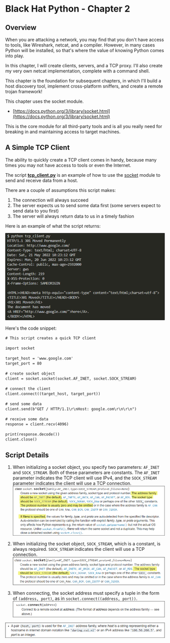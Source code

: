 # Black Hat Python - Chapter 2

## Overview
When you are attacking a network, you may find that you don't have access to tools, like Wireshark, netcat, and a compiler.  However, in many cases Python will be installed, so that's where the value of knowing Python comes into play.

In this chapter, I will create clients, servers, and a TCP proxy.  I'll also create my very own netcat implementation, complete with a command shell.

This chapter is the foundation for subsequent chapters, in which I'll build a host discovery tool, implement cross-platform sniffers, and create a remote trojan framework!

This chapter uses the socket module.
- [https://docs.python.org/3/library/socket.html](https://docs.python.org/3/library/socket.html)

This is the core module for all third-party tools and is all you really need for breaking in and maintaining access to target machines.

## A Simple TCP Client
<!--
<details>
  <summary>Basic script to set up a TCP client for testing web services</summary>
-->

The ability to quickly create a TCP client comes in handy, because many times you may not have access to tools or even the Internet.

The script [**tcp_client.py**](tcp_client.py) is an example of how to use the [socket](https://docs.python.org/3/library/socket.html) module to send and receive data from a host.

There are a couple of assumptions this script makes:
1. The connection will always succeed
2. The server expects us to send some data first (some servers expect to send data to you first)
3. The server will always return data to us in a timely fashion

Here is an example of what the script returns:

![](img/tcp_clientresults.png)

Here's the code snippet:

```
# This script creates a quick TCP client

import socket

target_host = 'www.google.com'
target_port = 80

# create socket object
client = socket.socket(socket.AF_INET, socket.SOCK_STREAM)

# connect the client
client.connect((target_host, target_port))

# send some data
client.send(b"GET / HTTP/1.1\r\nHost: google.com\r\n\r\n")

# receive some data
response = client.recv(4096)

print(response.decode())
client.close()
```

## Script Details 
1. When initializing a socket object, you specify two parameters:  `AF_INET` and `SOCK_STREAM`. Both of these parameters are constants. The `AF_INET` parameter indicates the TCP client will use IPv4, and the `SOCK_STREAM` parameter indicates the client will use a TCP connection. 
[![](img/socketclassdefinition.png)](https://docs.python.org/3/library/socket.html#functions)

2. When initializing the socket object, ```SOCK_STREAM```, which is a constant, is always required. ```SOCK_STREAM``` indicates the client will use a TCP connection.
![](img/sockstream.png)

3. When connecting, the socket address must specify a tuple in the form of ```(address, port)```, as in ```socket.connect((address, port))```.
![](img/socketconnect.png)

![](img/socketconnecttuple.png)

<!--</details>-->
